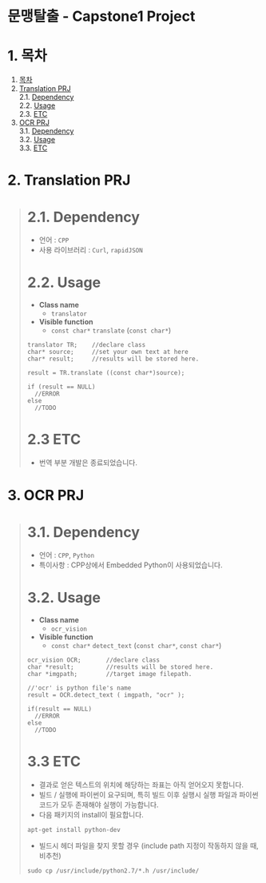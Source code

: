 # 문맹탈출 - Capstone1 Project  

# 1. 목차  
1. [목차](#1---)
2. [Translation PRJ](#2-translation-prj)  
2.1. [Dependency](#21-dependency)  
2.2. [Usage](#22-usage)  
2.3. [ETC](#23-etc)  
3. [OCR PRJ](#3-ocr-prj)  
3.1. [Dependency](#31-dependency)  
3.2. [Usage](#32-usage)  
3.3. [ETC](#33-etc)  

# 2. Translation PRJ
> # 2.1. Dependency
> * 언어 : `CPP`  
> * 사용 라이브러리 : `Curl`, `rapidJSON`  
>  
> # 2.2. Usage
> * __Class name__
>   * `translator`  
> * __Visible function__ 
>   * `const char*` `translate` (`const char*`)
>
> ```
> translator TR;    //declare class
> char* source;     //set your own text at here
> char* result;     //results will be stored here.
> 
> result = TR.translate ((const char*)source);
>
> if (result == NULL)
>   //ERROR
> else
>   //TODO
> ```
> # 2.3 ETC
> * 번역 부분 개발은 종료되었습니다.



# 3. OCR PRJ
> # 3.1. Dependency
> * 언어 : `CPP`, `Python`  
> * 특이사항 : CPP상에서 Embedded Python이 사용되었습니다.  
>  
> # 3.2. Usage
> * __Class name__
>   * `ocr_vision`  
> * __Visible function__ 
>   * `const char*` `detect_text` (`const char*`, `const char*`)
>
> ```
> ocr_vision OCR;       //declare class
> char *result;         //results will be stored here.
> char *imgpath;        //target image filepath.
>
> //'ocr' is python file's name
> result = OCR.detect_text ( imgpath, "ocr" );
>
> if(result == NULL)
>   //ERROR
> else
>   //TODO
> ```
> # 3.3 ETC
> * 결과로 얻은 텍스트의 위치에 해당하는 좌표는 아직 얻어오지 못합니다.
> * 빌드 / 실행에 파이썬이 요구되며, 특히 빌드 이후 실행시 실행 파일과 파이썬 코드가 모두 존재해야 실행이 가능합니다.  
> * 다음 패키지의 install이 필요합니다.
> ```
> apt-get install python-dev
> ```
> * 빌드시 헤더 파일을 찾지 못할 경우 (include path 지정이 작동하지 않을 때, 비추천)
> ```
> sudo cp /usr/include/python2.7/*.h /usr/include/
> ```
> 